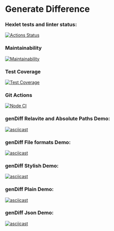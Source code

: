 # Generate Difference

### Hexlet tests and linter status:
[![Actions Status](https://github.com/MrAleos/frontend-project-46/actions/workflows/hexlet-check.yml/badge.svg)](https://github.com/MrAleos/frontend-project-46/actions)

### Maintainability
[![Maintainability](https://api.codeclimate.com/v1/badges/d236bc01ce572a9f7733/maintainability)](https://codeclimate.com/github/MrAleos/frontend-project-46/maintainability)

### Test Coverage
[![Test Coverage](https://api.codeclimate.com/v1/badges/d236bc01ce572a9f7733/test_coverage)](https://codeclimate.com/github/MrAleos/frontend-project-46/test_coverage)

### Git Actions
[![Node CI](https://github.com/MrAleos/frontend-project-46/actions/workflows/myTest.yml/badge.svg)](https://github.com/MrAleos/frontend-project-46/actions/workflows/myTest.yml)

### genDiff Relavite and Absolute Paths Demo:
[![asciicast](https://asciinema.org/a/MYjiivm45Q09hSqVGakbsC8gz.svg)](https://asciinema.org/a/MYjiivm45Q09hSqVGakbsC8gz)

### genDiff File formats Demo:
[![asciicast](https://asciinema.org/a/x9WhwA6N8M9RMkqelBIfhEOZg.svg)](https://asciinema.org/a/x9WhwA6N8M9RMkqelBIfhEOZg)

### genDiff Stylish Demo:
[![asciicast](https://asciinema.org/a/Ty6sdBIwYriln64dT4yQSaobh.svg)](https://asciinema.org/a/Ty6sdBIwYriln64dT4yQSaobh)

### genDiff Plain Demo:
[![asciicast](https://asciinema.org/a/Ft97ptZZRCw6NfThTWLTV1EJM.svg)](https://asciinema.org/a/Ft97ptZZRCw6NfThTWLTV1EJM)

### genDiff Json Demo:
[![asciicast](https://asciinema.org/a/spB2wAH8a7nqfWxsJf8cY2wX4.svg)](https://asciinema.org/a/spB2wAH8a7nqfWxsJf8cY2wX4)